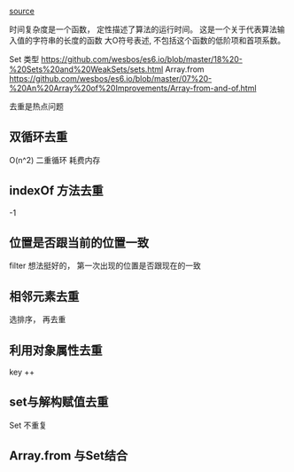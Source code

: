 [source](https://juejin.im/post/5aed6110518825671b026bed)

时间复杂度是一个函数， 定性描述了算法的运行时间。 这是一个关于代表算法输入值的字符串的长度的函数
大O符号表述, 不包括这个函数的低阶项和首项系数。

Set 类型
https://github.com/wesbos/es6.io/blob/master/18%20-%20Sets%20and%20WeakSets/sets.html
Array.from
https://github.com/wesbos/es6.io/blob/master/07%20-%20An%20Array%20of%20Improvements/Array-from-and-of.html



去重是热点问题

## 双循环去重

O(n^2) 二重循环 耗费内存

## indexOf 方法去重
-1

## 位置是否跟当前的位置一致
filter
想法挺好的， 第一次出现的位置是否跟现在的一致

## 相邻元素去重
选排序， 再去重

##  利用对象属性去重
key ++

## set与解构赋值去重
Set 不重复

## Array.from 与Set结合

